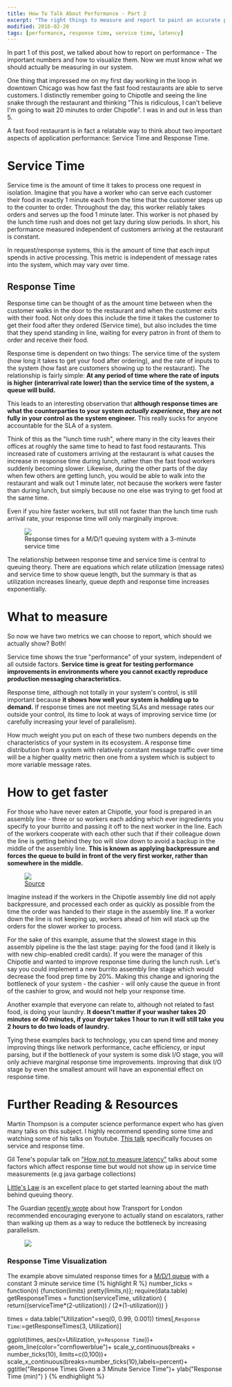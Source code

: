 ```yaml
---
title: How To Talk About Performance - Part 2
excerpt: "The right things to measure and report to paint an accurate performance picture"
modified: 2016-02-20
tags: [performance, response time, service time, latency]
---
```

In part 1 of this post, we talked about how to report on performance - The important numbers and how to visualize them.  Now we must know what we should actually be measuring in our system.

One thing that impressed me on my first day working in the loop in downtown Chicago was how fast the fast food restaurants are able to serve customers.  I distinctly remember going to Chipotle and seeing the line snake through the restaurant and thinking "This is ridiculous, I can't believe I'm going to wait 20 minutes to order Chipotle".  I was in and out in less than 5.

A fast food restaurant is in fact a relatable way to think about two important aspects of application performance: Service Time and Response Time.

# Service Time
Service time is the amount of time it takes to process one request in isolation.  Imagine that you have a worker who can serve each customer their food in exactly 1 minute each from the time that the customer steps up to the counter to order.  Throughout the day, this worker reliably takes orders and serves up the food 1 minute later.  This worker is not phased by the lunch time rush and does not get lazy during slow periods.  In short, his performance measured independent of customers arriving at the restaurant is constant.  

In request/response systems, this is the amount of time that each input spends in active processing.  This metric is independent of message rates into the system, which may vary over time.  

## Response Time
Response time can be thought of as the amount time between when the customer walks in the door to the restaurant and when the customer exits with their food. Not only does this include the time it takes the customer to get their food after they ordered (Service time), but also includes the time that they spend standing in line, waiting for every patron in front of them to order and receive their food.

Response time is dependent on two things: The service time of the system (how long it takes to get your food after ordering), and the rate of inputs to the system (how fast are customers showing up to the restaurant).  The relationship is fairly simple: **At any period of time where the rate of inputs is higher (interarrival rate lower) than the service time of the system, a queue will build.**

This leads to an interesting observation that **although response times are what the counterparties to your system *actually experience*, they are not fully in your control as the system engineer.**  This really sucks for anyone accountable for the SLA of a system.

Think of this as the "lunch time rush", where many in the city leaves their offices at roughly the same time to head to fast food restaurants.  This increased rate of customers arriving at the restaurant is what causes the increase in response time during lunch, rather than the fast food workers suddenly becoming slower.  Likewise, during the other parts of the day when few others are getting lunch, you would be able to walk into the restaurant and walk out 1 minute later, not because the workers were faster than during lunch, but simply because no one else was trying to get food at the same time.

Even if you hire faster workers, but still not faster than the lunch time rush arrival rate, your response time will only marginally improve.

<figure>
	<img src="/images/responseTimeUtilization.png">
	<figcaption>Response times for a M/D/1 queuing system with a 3-minute service time</figcaption>
</figure>

The relationship between response time and service time is central to queuing theory.  There are equations which relate utilization (message rates) and service time to show queue length, but the summary is that as utilization increases linearly, queue depth and response time increases exponentially.  


# What to measure
So now we have two metrics we can choose to report, which should we actually show? Both!

Service time shows the true "performance" of your system, independent of all outside factors.  **Service time is great for testing performance improvements in environments where you cannot exactly reproduce production messaging characteristics.**

Response time, although not totally in your system's control, is still important because **it shows how well your system is holding up to demand.**  If response times are not meeting SLAs and message rates our outside your control, its time to look at ways of improving service time (or carefully increasing your level of parallelism).

How much weight you put on each of these two numbers depends on the characteristics of your system in its ecosystem.  A response time distribution from a system with relatively constant message traffic over time will be a higher quality metric then one from a system which is subject to more variable message rates.  

# How to get faster
For those who have never eaten at Chipotle, your food is prepared in an assembly line - three or so workers each adding which ever ingredients you specify to your burrito and passing it off to the next worker in the line.  Each of the workers cooperate with each other such that if their colleague down the line is getting behind they too will slow down to avoid a backup in the middle of the assembly line.  **This is known as applying backpressure and forces the queue to build in front of the very first worker, rather than somewhere in the middle.**

<figure>
	<img src="/images/chipotle.jpg">
	<figcaption><a href="http://www.dispatch.com/content/stories/business/2012/01/10/chipotle-model-keeps-gaining-followers.html">Source</a></figcaption>
</figure>

Imagine instead if the workers in the Chipotle assembly line did not apply backpressure, and processed each order as quickly as possible from the time the order was handed to their stage in the assembly line.  If a worker down the line is not keeping up, workers ahead of him will stack up the orders for the slower worker to process.

For the sake of this example, assume that the slowest stage in this assembly pipeline is the the last stage: paying for the food (and it likely is with new chip-enabled credit cards).  If you were the manager of this Chipotle and wanted to improve response time during the lunch rush. Let's say you could implement a new burrito assembly line stage which would decrease the food prep time by 20%. Making this change and ignoring the bottleneck of your system - the cashier - will only cause the queue in front of the cashier to grow, and would not help your response time.

Another example that everyone can relate to, although not related to fast food, is doing your laundry.  **It doesn't matter if your washer takes 20 minutes or 40 minutes, if your dryer takes 1 hour to run it will still take you 2 hours to do two loads of laundry.**

Tying these examples back to technology, you can spend time and money improving things like network performance, cache efficiency, or input parsing, but if the bottleneck of your system is some disk I/O stage, you will only achieve marginal response time improvements.  Improving that disk I/O stage by even the smallest amount will have an exponential effect on response time.

# Further Reading & Resources
Martin Thompson is a computer science performance expert who has given many talks on this subject.  I highly recommend spending some time and watching some of his talks on Youtube. [This talk](https://www.youtube.com/watch?v=fDGWWpHlzvw) specifically focuses on service and response time.

Gil Tene's popular talk on ["How not to measure latency"](http://www.azulsystems.com/sites/default/files/images/HowNotToMeasureLatency_LLSummit_NYC_12Nov2013.pdf) talks about some factors which affect response time but would not show up in service time measurements (e.g java garbage collections)

[Little's Law](https://en.wikipedia.org/wiki/Little%27s_law) is an excellent place to get started learning about the math behind queuing theory.

The Guardian [recently wrote](http://www.theguardian.com/uk-news/2016/jan/16/the-tube-at-a-standstill-why-tfl-stopped-people-walking-up-the-escalators) about how Transport for London recommended encouraging everyone to actually stand on escalators, rather than walking up them as a way to reduce the bottleneck by increasing parallelism.

<figure>
	<a href="http://www.theguardian.com/uk-news/2016/jan/16/the-tube-at-a-standstill-why-tfl-stopped-people-walking-up-the-escalators"><img src="/images/guardianBottleneck.png"></a>
</figure>

### Response Time Visualization
The example above simulated response times for a [M/D/1 queue](https://en.wikipedia.org/wiki/M/D/1_queue) with a constant 3 minute service time
{% highlight R %}
number_ticks = function(n) {function(limits) pretty(limits,n)};
require(data.table)
getResponseTimes = function(serviceTime, utilization) {
  return((serviceTime*(2-utilization)) / (2*(1-utilization)))
}

times = data.table("Utilization"=seq(0, 0.99, 0.001))
times[,`Response Time`:=getResponseTimes(3, Utilization)]

ggplot(times, aes(x=Utilization, y=`Response Time`))+
  geom_line(color="cornflowerblue")+
  scale_y_continuous(breaks = number_ticks(10), limits=c(0,100))+
  scale_x_continuous(breaks=number_ticks(10),labels=percent)+
  ggtitle("Response Times Given a 3 Minute Service Time")+
  ylab("Response Time (min)")
}
{% endhighlight %}

